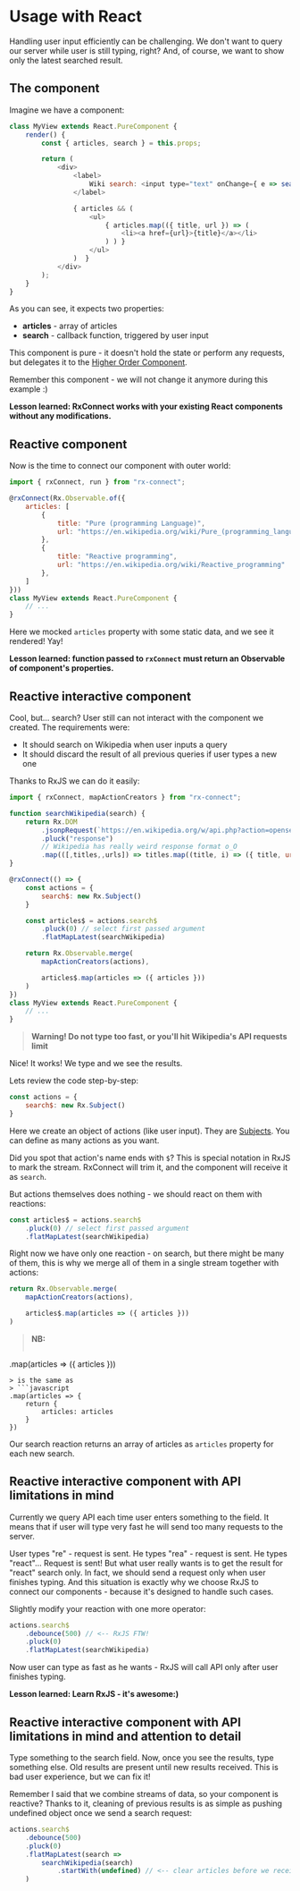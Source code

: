 # Usage with React

Handling user input efficiently can be challenging. We don't want to query our server while user is still typing, right? And, of course, we want to show only the latest searched result.

## The component

Imagine we have a component:
```javascript
class MyView extends React.PureComponent {
    render() {
        const { articles, search } = this.props;

        return (
            <div>
                <label>
                    Wiki search: <input type="text" onChange={ e => search(e.target.value) } />
                </label>

                { articles && (
                    <ul>
                        { articles.map(({ title, url }) => (
                            <li><a href={url}>{title}</a></li>
                        ) ) }
                    </ul>
                )  }
            </div>
        );
    }
}
```

[](codepen://bsideup/PGoGmG?height=100)

As you can see, it expects two properties:
- **articles** - array of articles
- **search** - callback function, triggered by user input

This component is pure - it doesn't hold the state or perform any requests, but delegates it to the [Higher Order Component](https://medium.com/@franleplant/react-higher-order-components-in-depth-cf9032ee6c3e#.20pvr6tjf).

Remember this component - we will not change it anymore during this example :)

**Lesson learned: RxConnect works with your existing React components without any modifications.**

## Reactive component
Now is the time to connect our component with outer world:

```javascript
import { rxConnect, run } from "rx-connect";

@rxConnect(Rx.Observable.of({
    articles: [
        {
            title: "Pure (programming Language)",
            url: "https://en.wikipedia.org/wiki/Pure_(programming_language)"
        },
        {
            title: "Reactive programming",
            url: "https://en.wikipedia.org/wiki/Reactive_programming"
        },
    ]
}))
class MyView extends React.PureComponent {
    // ...
}
```
[](codepen://bsideup/VKwKGv?height=150)

Here we mocked `articles` property with some static data, and we see it rendered! Yay!

**Lesson learned: function passed to `rxConnect` must return an Observable of component's properties.**

## Reactive interactive component
Cool, but... search? User still can not interact with the component we created. The requirements were:
* It should search on Wikipedia when user inputs a query
* It should discard the result of all previous queries if user types a new one

Thanks to RxJS we can do it easily:

```javascript
import { rxConnect, mapActionCreators } from "rx-connect";

function searchWikipedia(search) {
    return Rx.DOM
        .jsonpRequest(`https://en.wikipedia.org/w/api.php?action=opensearch&search=${search}&format=json&callback=JSONPCallback`)
        .pluck("response")
        // Wikipedia has really weird response format o_O
        .map(([,titles,,urls]) => titles.map((title, i) => ({ title, url: urls[i] })))
}

@rxConnect(() => {
    const actions = {
        search$: new Rx.Subject()
    }

    const articles$ = actions.search$
        .pluck(0) // select first passed argument
        .flatMapLatest(searchWikipedia)

    return Rx.Observable.merge(
        mapActionCreators(actions),

        articles$.map(articles => ({ articles }))
    )
})
class MyView extends React.PureComponent {
    // ...
}
```
> **Warning! Do not type too fast, or you'll hit Wikipedia's API requests limit**

[](codepen://bsideup/rrNrEo?height=500)

Nice! It works! We type and we see the results.

Lets review the code step-by-step:
```javascript
const actions = {
    search$: new Rx.Subject()
}
```
Here we create an object of actions (like user input). They are [Subjects](https://github.com/Reactive-Extensions/RxJS/blob/master/doc/gettingstarted/subjects.md). You can define as many actions as you want.

Did you spot that action's name ends with `$`? This is special notation in RxJS to mark the stream. RxConnect will trim it, and the component will receive it as `search`.

But actions themselves does nothing - we should react on them with reactions:
```javascript
const articles$ = actions.search$
    .pluck(0) // select first passed argument
    .flatMapLatest(searchWikipedia)
```

Right now we have only one reaction - on search, but there might be many of them, this is why we merge all of them in a single stream together with actions:
```javascript
return Rx.Observable.merge(
    mapActionCreators(actions),

    articles$.map(articles => ({ articles }))
)
```

> **NB:**
> ```javascript
.map(articles => ({ articles }))
```
> is the same as
> ```javascript
.map(articles => {
    return {
        articles: articles
    }
})
```

Our search reaction returns an array of articles as `articles` property for each new search.

## Reactive interactive component with API limitations in mind
Currently we query API each time user enters something to the field. It means that if user will type very fast he will send too many requests to the server.

User types "re" - request is sent. He types "rea" - request is sent. He types "react"... Request is sent! But what user really wants is to get the result for "react" search only. In fact, we should send a request only when user finishes typing. And this situation is exactly why we choose RxJS to connect our components - because it's designed to handle such cases.

Slightly modify your reaction with one more operator:
```javascript
actions.search$
    .debounce(500) // <-- RxJS FTW!
    .pluck(0)
    .flatMapLatest(searchWikipedia)
```
[](codepen://bsideup/gwOLdK?height=500)

Now user can type as fast as he wants - RxJS will call API only after user finishes typing.

**Lesson learned: Learn RxJS - it's awesome:)**

## Reactive interactive component with API limitations in mind and attention to detail
Type something to the search field. Now, once you see the results, type something else. Old results are present until new results received. This is bad user experience, but we can fix it!

Remember I said that we combine streams of data, so your component is reactive? Thanks to it, cleaning of previous results is as simple as pushing undefined object once we send a search request:

```javascript
actions.search$
    .debounce(500)
    .pluck(0)
    .flatMapLatest(search =>
        searchWikipedia(search)
            .startWith(undefined) // <-- clear articles before we receive the response
    )
```
[](codepen://bsideup/mAbaom?height=500)
